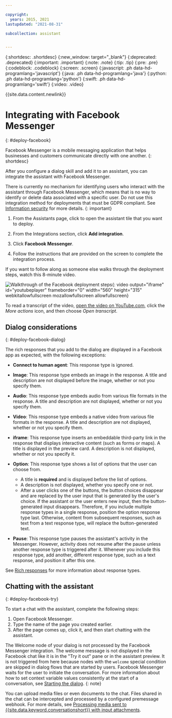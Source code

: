 ```yaml
---

copyright:
  years: 2015, 2021
lastupdated: "2021-08-31"

subcollection: assistant


---
```


{:shortdesc: .shortdesc}
{:new_window: target="_blank"}
{:deprecated: .deprecated}
{:important: .important}
{:note: .note}
{:tip: .tip}
{:pre: .pre}
{:codeblock: .codeblock}
{:screen: .screen}
{:javascript: .ph data-hd-programlang='javascript'}
{:java: .ph data-hd-programlang='java'}
{:python: .ph data-hd-programlang='python'}
{:swift: .ph data-hd-programlang='swift'}
{:video: .video}

{{site.data.content.newlink}}

# Integrating with Facebook Messenger
{: #deploy-facebook}

Facebook Messenger is a mobile messaging application that helps businesses and customers communicate directly with one another.
{: shortdesc}

After you configure a dialog skill and add it to an assistant, you can integrate the assistant with Facebook Messenger.

There is currently no mechanism for identifying users who interact with the assistant through Facebook Messenger, which means that is no way to identify or delete data associated with a specific user. Do not use this integration method for deployments that must be GDPR compliant. See [Information security](/docs/assistant?topic=assistant-information-security) for more details.
{: important}

1.  From the Assistants page, click to open the assistant tile that you want to deploy.

1.  From the Integrations section, click **Add integration**.

1.  Click **Facebook Messenger**.

1.  Follow the instructions that are provided on the screen to complete the integration process.

If you want to follow along as someone else walks through the deployment steps, watch this 8-minute video.

![Walkthrough of the Facebook deployment steps](https://www.youtube.com/embed/YyZO7TnA5I0){: video output="iframe" id="youtubeplayer" frameborder="0" width="560" height="315" webkitallowfullscreen mozallowfullscreen allowfullscreen}

To read a transcript of the video, [open the video on YouTube.com](https://www.youtube.com/watch?v=YyZO7TnA5I0&feature=emb_imp_woyt), click the *More actions* icon, and then choose *Open transcript*.

## Dialog considerations
{: #deploy-facebook-dialog}

The rich responses that you add to the dialog are displayed in a Facebook app as expected, with the following exceptions:

- **Connect to human agent**: This response type is ignored.

- **Image**: This response type embeds an image in the response. A title and description are not displayed before the image, whether or not you specify them.

- **Audio**: This response type embeds audio from various file formats in the response. A title and description are not displayed, whether or not you specify them.

- **Video**: This response type embeds a native video from various file formats in the response. A title and description are not displayed, whether or not you specify them.

- **iframe**: This response type inserts an embeddable third-party link in the response that displays interactive content (such as forms or maps). A title is displayed in the preview card. A description is not displayed, whether or not you specify it.

- **Option**: This response type shows a list of options that the user can choose from.

  - A title is **required** and is displayed before the list of options.
  - A description is not displayed, whether you specify one or not.
  - After a user clicks one of the buttons, the button choices disappear and are replaced by the user input that is generated by the user's choice. If the assistant or the user enters new input, then the button-generated input disappears. Therefore, if you include multiple response types in a single response, position the option response type last. Otherwise, content from subsequent responses, such as text from a text response type, will replace the button-generated text.

- **Pause**: This response type pauses the assistant's activity in the Messenger. However, activity does not resume after the pause unless another response type is triggered after it. Whenever you include this response type, add another, different response type, such as a text response, and position it after this one.

See [Rich responses](/docs/assistant?topic=assistant-dialog-overview#dialog-overview-multimedia) for more information about response types.

## Chatting with the assistant
{: #deploy-facebook-try}

To start a chat with the assistant, complete the following steps:

1.  Open Facebook Messenger.
1.  Type the name of the page you created earlier.
1.  After the page comes up, click it, and then start chatting with the assistant.

The Welcome node of your dialog is not processed by the Facebook Messenger integration. The welcome message is not displayed in the Facebook chat like it is in the "Try it out" pane or in the assistant preview. It is not triggered from here because nodes with the `welcome` special condition are skipped in dialog flows that are started by users. Facebook Messenger waits for the user to initiate the conversation. For more information about how to set context variable values consistently at the start of a conversation, see [Starting the dialog](/docs/assistant?topic=assistant-dialog-start).
{: note}


You can upload media files or even documents to the chat. Files shared in the chat can be intercepted and processed by a configured premessage webhook. For more details, see [Processing media sent to {{site.data.keyword.conversationshort}} with input attachments](/docs/assistant?topic=assistant-input-attachments).

